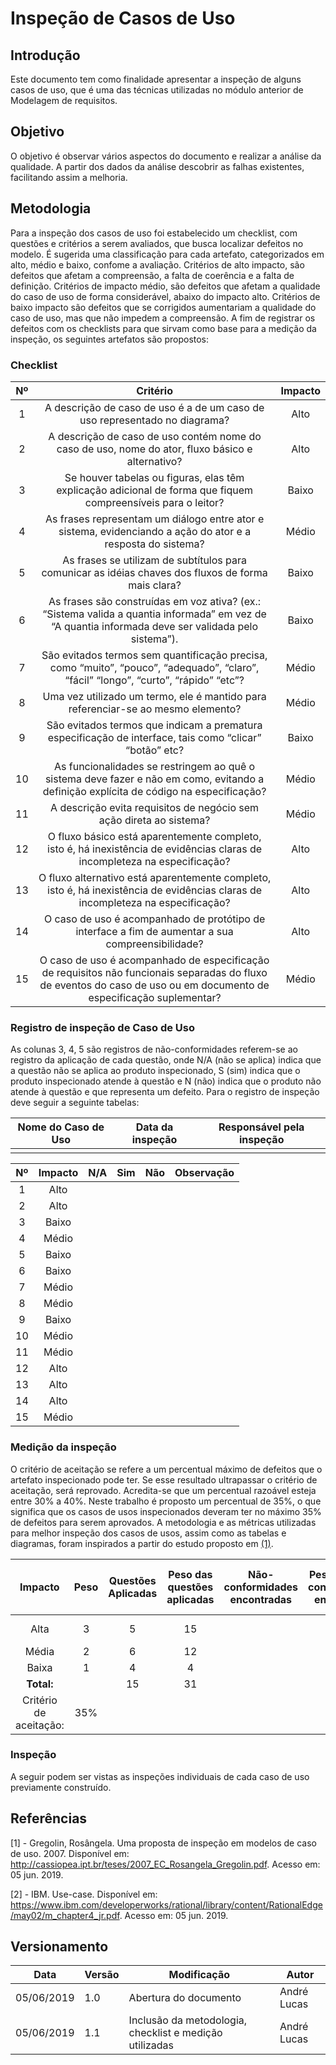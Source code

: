 # Inspeção de Casos de Uso

## Introdução

Este documento tem como finalidade apresentar a inspeção de alguns casos de uso, que é uma das técnicas utilizadas no módulo anterior de Modelagem de requisitos.

## Objetivo

O objetivo é observar vários aspectos do documento e realizar a análise da qualidade. A partir dos dados da análise descobrir as falhas existentes, facilitando assim a melhoria.

## Metodologia

Para a inspeção dos casos de uso foi estabelecido um checklist, com questões e critérios a serem avaliados, que busca localizar defeitos no modelo. É sugerida uma classificação para cada artefato, categorizados em alto, médio e baixo, confome a avaliação.
Critérios de alto impacto, são defeitos que afetam a compreensão, a falta de coerência e a falta de definição. Critérios de impacto médio, são defeitos que afetam a qualidade do caso de uso de forma considerável, abaixo do impacto alto. Critérios de baixo impacto são defeitos que se corrigidos aumentariam a qualidade do caso de uso, mas que não impedem a compreensão.
A fim de registrar os defeitos com os checklists para que sirvam como base para a medição da inspeção, os seguintes artefatos são propostos:

### Checklist

|Nº|Critério|Impacto|
|:--:|:--:|:--:|
| 1 | A descrição de caso de uso é a de um caso de uso representado no diagrama? | Alto |
| 2 | A descrição de caso de uso contém nome do caso de uso, nome do ator, fluxo básico e alternativo? | Alto |
| 3 | Se houver tabelas ou figuras, elas têm explicação adicional de forma que fiquem compreensíveis para o leitor? | Baixo |
| 4 | As frases representam um diálogo entre ator e sistema, evidenciando a ação do ator e a resposta do sistema? | Médio |
| 5  | As frases se utilizam de subtítulos para comunicar as idéias chaves dos fluxos de forma mais clara? | Baixo |
| 6  | As frases são construídas em voz ativa? (ex.: “Sistema valida a quantia informada” em vez de “A quantia informada deve ser validada pelo sistema”). | Baixo |
| 7  | São evitados termos sem quantificação precisa, como “muito”, “pouco”, “adequado”, “claro”, “fácil” “longo”, “curto”, “rápido” “etc”? | Médio |
| 8  | Uma vez utilizado um termo, ele é mantido para referenciar-se ao mesmo elemento? | Médio |
| 9  | São evitados termos que indicam a prematura especificação de interface, tais como “clicar” “botão” etc? | Baixo |
| 10 | As funcionalidades se restringem ao quê o sistema deve fazer e não em como, evitando a definição explícita de código na especificação? | Médio |
| 11 | A descrição evita requisitos de negócio sem ação direta ao sistema? | Médio |
| 12 | O fluxo básico está aparentemente completo, isto é, há inexistência de evidências claras de incompleteza na especificação? | Alto |
| 13 | O fluxo alternativo está aparentemente completo, isto é, há inexistência de evidências claras de incompleteza na especificação? | Alto |
| 14 | O caso de uso é acompanhado de protótipo de interface a fim de aumentar a sua compreensibilidade? | Alto |
| 15 | O caso de uso é acompanhado de especificação de requisitos não funcionais separadas do fluxo de eventos do caso de uso ou em documento de especificação suplementar? | Médio |

### Registro de inspeção de Caso de Uso

As colunas 3, 4, 5 são registros de não-conformidades referem-se ao registro da aplicação de cada questão, onde N/A (não se aplica) indica que a questão não se aplica ao produto inspecionado, S (sim) indica que o produto inspecionado atende à questão e N (não) indica que o produto não atende à questão e que representa um defeito.
Para o registro de inspeção deve seguir a seguinte tabelas:

|Nome do Caso de Uso|Data da inspeção|Responsável pela inspeção|
|:--:|:--:|:--:|
|||||

|Nº|Impacto|N/A|Sim|Não|Observação|
|:--:|:--:|:--:|:--:|:--:|:--:|
| 1  | Alto |||||
| 2  | Alto |||||
| 3  | Baixo |||||
| 4  | Médio |||||
| 5  | Baixo |||||
| 6  | Baixo |||||
| 7  | Médio |||||
| 8  | Médio |||||
| 9  | Baixo |||||
| 10 | Médio |||||
| 11 | Médio |||||
| 12 | Alto |||||
| 13 | Alto |||||
| 14 | Alto |||||
| 15 | Médio ||||||

### Medição da inspeção

O critério de aceitação se refere a um percentual máximo de defeitos que o artefato inspecionado pode ter. Se esse resultado ultrapassar o critério de aceitação, será reprovado. Acredita-se que um percentual razoável esteja entre 30% a 40%. Neste trabalho é proposto um percentual de 35%, o que significa que os casos de usos inspecionados deveram ter no máximo 35% de defeitos para serem aprovados.
A metodologia e as métricas utilizadas para melhor inspeção dos casos de usos, assim como as tabelas e diagramas, foram inspirados a partir do estudo proposto em [(1)](#referencias).

|Impacto|Peso|Questões Aplicadas|Peso das questões aplicadas|Não-conformidades encontradas|Peso das não-conformidades encontradas| Resultado quantitativo|Descrição do resultado quantitavivo|
|:--:|:--:|:--:|:--:|:--:|:--:|:--:|:--:|
|Alta|3|5|15||||Aprovado ou Reprovado
|Média|2|6|12|||
|Baixa|1|4|4|||
|**Total:**||15|31|||
|Critério de aceitação:|35%|

### Inspeção

A seguir podem ser vistas as inspeções individuais de cada caso de uso previamente construído.



## Referências

[1] - Gregolin, Rosângela. Uma proposta de inspeção em modelos de caso de uso. 2007. Disponível em: http://cassiopea.ipt.br/teses/2007_EC_Rosangela_Gregolin.pdf. Acesso em: 05 jun. 2019.

[2] - IBM. Use-case. Disponível em: https://www.ibm.com/developerworks/rational/library/content/RationalEdge/may02/m_chapter4_jr.pdf. Acesso em: 05 jun. 2019.

## Versionamento

| Data | Versão | Modificação | Autor |
|  --- | ------ | ----------- | ----- |
| 05/06/2019 | 1.0 | Abertura do documento | André Lucas |
| 05/06/2019 | 1.1 | Inclusão da metodologia, checklist e medição utilizadas | André Lucas |
